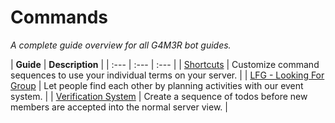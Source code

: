 # Commands

_A complete guide overview for all G4M3R bot guides._


| **Guide** | **Description** |
| :--- | :--- | :--- |
| [Shortcuts](shortcuts-module.md) | Customize command sequences to use your individual terms on your server. |
| [LFG - Looking For Group](lfg-module.md) | Let people find each other by planning activities with our event system. |
| [Verification System](verification-system.md) | Create a sequence of todos before new members are accepted into the normal server view. |